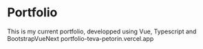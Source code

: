 # Portfolio

This is my current portfolio, developped using Vue, Typescript and BootstrapVueNext
portfolio-teva-petorin.vercel.app
